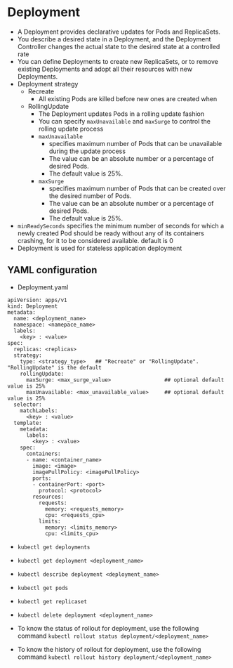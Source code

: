 # Deployment

-   A Deployment provides declarative updates for Pods and ReplicaSets.
-   You describe a desired state in a Deployment, and the Deployment Controller changes the actual state to the desired state at a controlled rate
-   You can define Deployments to create new ReplicaSets, or to remove existing Deployments and adopt all their resources with new Deployments.
-   Deployment strategy
    - Recreate 
      -  All existing Pods are killed before new ones are created when
    - RollingUpdate 
      - The Deployment updates Pods in a rolling update fashion
      - You can specify ```maxUnavailable``` and ```maxSurge``` to control the rolling update process
      - ```maxUnavailable``` 
        - specifies maximum number of Pods that can be unavailable during the update process
        - The value can be an absolute number or a percentage of desired Pods.
        - The default value is 25%.
      - ```maxSurge```
        - specifies maximum number of Pods that can be created over the desired number of Pods.
        - The value can be an absolute number or a percentage of desired Pods.
        - The default value is 25%.
- ```minReadySeconds```  specifies the minimum number of seconds for which a newly created Pod should be ready without any of its containers crashing, for it to be considered available. default is 0
- Deployment is used for stateless application deployment

## YAML configuration
-   Deployment.yaml
```
apiVersion: apps/v1
kind: Deployment
metadata:
  name: <deployment_name>
  namespace: <namepace_name>
  labels:
    <key> : <value>
spec:
  replicas: <replicas>
  strategy:
    type: <strategy_type>   ## "Recreate" or "RollingUpdate". "RollingUpdate" is the default
    rollingUpdate:  
      maxSurge: <max_surge_value>                 ## optional default value is 25%
      maxUnavailable: <max_unavailable_value>     ## optional default value is 25%
  selector:
    matchLabels:
      <key> : <value>
  template:
    metadata:
      labels:
        <key> : <value>
    spec:
      containers:
      - name: <container_name>
        image: <image>
        imagePullPolicy: <imagePullPolicy>
        ports:
        - containerPort: <port>
          protocol: <protocol>
        resources:
          requests:
            memory: <requests_memory>
            cpu: <requests_cpu>
          limits:
            memory: <limits_memory>
            cpu: <limits_cpu>
```

-   ```kubectl get deployments```
-   ```kubectl get deployment <deployment_name>```
-   ```kubectl describe deployment <deployment_name>```
-   ```kubectl get pods```
-   ```kubectl get replicaset```
-   ```kubectl delete deployment <deployment_name>```

-   To know the status of rollout for deployment, use the following command ```kubectl rollout status deployment/<deployment_name>```
-   To know the history of rollout for deployment, use the following command ```kubectl rollout history deployment/<deployment_name>```